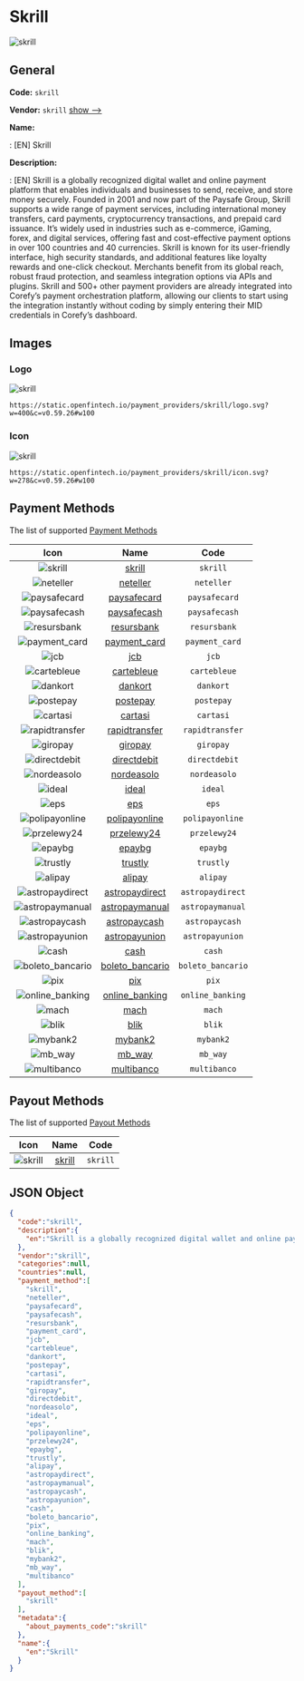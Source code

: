 
# Skrill 
![skrill](https://static.openfintech.io/payment_providers/skrill/logo.svg?w=400&c=v0.59.26#w100)  

## General 
 
**Code:** `skrill` 
 
**Vendor:** `skrill` [show -->](/vendors/skrill/) 
 
**Name:** 
 
:	[EN] Skrill 
 
**Description:** 
 
: [EN] Skrill is a globally recognized digital wallet and online payment platform that enables individuals and businesses to send, receive, and store money securely. Founded in 2001 and now part of the Paysafe Group, Skrill supports a wide range of payment services, including international money transfers, card payments, cryptocurrency transactions, and prepaid card issuance. It’s widely used in industries such as e-commerce, iGaming, forex, and digital services, offering fast and cost-effective payment options in over 100 countries and 40 currencies. Skrill is known for its user-friendly interface, high security standards, and additional features like loyalty rewards and one-click checkout. Merchants benefit from its global reach, robust fraud protection, and seamless integration options via APIs and plugins. Skrill and 500+ other payment providers are already integrated into Corefy’s payment orchestration platform, allowing our clients to start using the integration instantly without coding by simply entering their MID credentials in Corefy’s dashboard. 
 

## Images 

### Logo 
 
![skrill](https://static.openfintech.io/payment_providers/skrill/logo.svg?w=400&c=v0.59.26#w100)  

```
https://static.openfintech.io/payment_providers/skrill/logo.svg?w=400&c=v0.59.26#w100
```  

### Icon 
 
![skrill](https://static.openfintech.io/payment_providers/skrill/icon.svg?w=278&c=v0.59.26#w100)  

```
https://static.openfintech.io/payment_providers/skrill/icon.svg?w=278&c=v0.59.26#w100
```  

## Payment Methods 
 
The list of supported [Payment Methods](/payment-methods/) 

|Icon|Name|Code| 
|:---:|:---:|:---:| 
|![skrill](https://static.openfintech.io/payment_methods/skrill/icon.svg?w=278&c=v0.59.26#w100) |[skrill](/payment-methods/skrill/)|`skrill`| 
|![neteller](https://static.openfintech.io/payment_methods/neteller/icon.png?w=278&c=v0.59.26#w100) |[neteller](/payment-methods/neteller/)|`neteller`| 
|![paysafecard](https://static.openfintech.io/payment_methods/paysafecard/icon.svg?w=278&c=v0.59.26#w100) |[paysafecard](/payment-methods/paysafecard/)|`paysafecard`| 
|![paysafecash](https://static.openfintech.io/payment_methods/paysafecash/icon.svg?w=278&c=v0.59.26#w100) |[paysafecash](/payment-methods/paysafecash/)|`paysafecash`| 
|![resursbank](https://static.openfintech.io/payment_methods/resursbank/icon.svg?w=278&c=v0.59.26#w100) |[resursbank](/payment-methods/resursbank/)|`resursbank`| 
|![payment_card](https://static.openfintech.io/payment_methods/payment_card/icon.svg?w=278&c=v0.59.26#w100) |[payment_card](/payment-methods/payment_card/)|`payment_card`| 
|![jcb](https://static.openfintech.io/payment_methods/jcb/icon.png?w=278&c=v0.59.26#w100) |[jcb](/payment-methods/jcb/)|`jcb`| 
|![cartebleue](https://static.openfintech.io/payment_methods/cartebleue/icon.png?w=278&c=v0.59.26#w100) |[cartebleue](/payment-methods/cartebleue/)|`cartebleue`| 
|![dankort](https://static.openfintech.io/payment_methods/dankort/icon.png?w=278&c=v0.59.26#w100) |[dankort](/payment-methods/dankort/)|`dankort`| 
|![postepay](https://static.openfintech.io/payment_methods/postepay/icon.png?w=278&c=v0.59.26#w100) |[postepay](/payment-methods/postepay/)|`postepay`| 
|![cartasi](https://static.openfintech.io/payment_methods/cartasi/icon.png?w=278&c=v0.59.26#w100) |[cartasi](/payment-methods/cartasi/)|`cartasi`| 
|![rapidtransfer](https://static.openfintech.io/payment_methods/rapidtransfer/icon.png?w=278&c=v0.59.26#w100) |[rapidtransfer](/payment-methods/rapidtransfer/)|`rapidtransfer`| 
|![giropay](https://static.openfintech.io/payment_methods/giropay/icon.svg?w=278&c=v0.59.26#w100) |[giropay](/payment-methods/giropay/)|`giropay`| 
|![directdebit](https://static.openfintech.io/payment_methods/directdebit/icon.png?w=278&c=v0.59.26#w100) |[directdebit](/payment-methods/directdebit/)|`directdebit`| 
|![nordeasolo](https://static.openfintech.io/payment_methods/nordeasolo/icon.svg?w=278&c=v0.59.26#w100) |[nordeasolo](/payment-methods/nordeasolo/)|`nordeasolo`| 
|![ideal](https://static.openfintech.io/payment_methods/ideal/icon.svg?w=278&c=v0.59.26#w100) |[ideal](/payment-methods/ideal/)|`ideal`| 
|![eps](https://static.openfintech.io/payment_methods/eps/icon.png?w=278&c=v0.59.26#w100) |[eps](/payment-methods/eps/)|`eps`| 
|![polipayonline](https://static.openfintech.io/payment_methods/polipayonline/icon.png?w=278&c=v0.59.26#w100) |[polipayonline](/payment-methods/polipayonline/)|`polipayonline`| 
|![przelewy24](https://static.openfintech.io/payment_methods/przelewy24/icon.png?w=278&c=v0.59.26#w100) |[przelewy24](/payment-methods/przelewy24/)|`przelewy24`| 
|![epaybg](https://static.openfintech.io/payment_methods/epaybg/icon.svg?w=278&c=v0.59.26#w100) |[epaybg](/payment-methods/epaybg/)|`epaybg`| 
|![trustly](https://static.openfintech.io/payment_methods/trustly/icon.svg?w=278&c=v0.59.26#w100) |[trustly](/payment-methods/trustly/)|`trustly`| 
|![alipay](https://static.openfintech.io/payment_methods/alipay/icon.svg?w=278&c=v0.59.26#w100) |[alipay](/payment-methods/alipay/)|`alipay`| 
|![astropaydirect](https://static.openfintech.io/payment_methods/astropaydirect/icon.svg?w=278&c=v0.59.26#w100) |[astropaydirect](/payment-methods/astropaydirect/)|`astropaydirect`| 
|![astropaymanual](https://static.openfintech.io/payment_methods/astropaymanual/icon.svg?w=278&c=v0.59.26#w100) |[astropaymanual](/payment-methods/astropaymanual/)|`astropaymanual`| 
|![astropaycash](https://static.openfintech.io/payment_methods/astropaycash/icon.svg?w=278&c=v0.59.26#w100) |[astropaycash](/payment-methods/astropaycash/)|`astropaycash`| 
|![astropayunion](https://static.openfintech.io/payment_methods/astropayunion/icon.svg?w=278&c=v0.59.26#w100) |[astropayunion](/payment-methods/astropayunion/)|`astropayunion`| 
|![cash](https://static.openfintech.io/payment_methods/cash/icon.png?w=278&c=v0.59.26#w100) |[cash](/payment-methods/cash/)|`cash`| 
|![boleto_bancario](https://static.openfintech.io/payment_methods/boleto_bancario/icon.png?w=278&c=v0.59.26#w100) |[boleto_bancario](/payment-methods/boleto_bancario/)|`boleto_bancario`| 
|![pix](https://static.openfintech.io/payment_methods/pix/icon.svg?w=278&c=v0.59.26#w100) |[pix](/payment-methods/pix/)|`pix`| 
|![online_banking](https://static.openfintech.io/payment_methods/online_banking/icon.svg?w=278&c=v0.59.26#w100) |[online_banking](/payment-methods/online_banking/)|`online_banking`| 
|![mach](https://static.openfintech.io/payment_methods/mach/icon.png?w=278&c=v0.59.26#w100) |[mach](/payment-methods/mach/)|`mach`| 
|![blik](https://static.openfintech.io/payment_methods/blik/icon.png?w=278&c=v0.59.26#w100) |[blik](/payment-methods/blik/)|`blik`| 
|![mybank2](https://static.openfintech.io/payment_methods/mybank2/icon.png?w=278&c=v0.59.26#w100) |[mybank2](/payment-methods/mybank2/)|`mybank2`| 
|![mb_way](https://static.openfintech.io/payment_methods/mb_way/icon.svg?w=278&c=v0.59.26#w100) |[mb_way](/payment-methods/mb_way/)|`mb_way`| 
|![multibanco](https://static.openfintech.io/payment_methods/multibanco/icon.png?w=278&c=v0.59.26#w100) |[multibanco](/payment-methods/multibanco/)|`multibanco`| 
 

## Payout Methods 
 
The list of supported [Payout Methods](/payout-methods/) 

|Icon|Name|Code| 
|:---:|:---:|:---:| 
|![skrill](https://static.openfintech.io/payout_methods/skrill/icon.svg?w=278&c=v0.59.26#w40) |[skrill](payout-methodsskrill/)|`skrill`| 
 

## JSON Object 

```json
{
  "code":"skrill",
  "description":{
    "en":"Skrill is a globally recognized digital wallet and online payment platform that enables individuals and businesses to send, receive, and store money securely. Founded in 2001 and now part of the Paysafe Group, Skrill supports a wide range of payment services, including international money transfers, card payments, cryptocurrency transactions, and prepaid card issuance. It\u2019s widely used in industries such as e-commerce, iGaming, forex, and digital services, offering fast and cost-effective payment options in over 100 countries and 40 currencies. Skrill is known for its user-friendly interface, high security standards, and additional features like loyalty rewards and one-click checkout. Merchants benefit from its global reach, robust fraud protection, and seamless integration options via APIs and plugins. Skrill and 500+ other payment providers are already integrated into Corefy\u2019s payment orchestration platform, allowing our clients to start using the integration instantly without coding by simply entering their MID credentials in Corefy\u2019s dashboard."
  },
  "vendor":"skrill",
  "categories":null,
  "countries":null,
  "payment_method":[
    "skrill",
    "neteller",
    "paysafecard",
    "paysafecash",
    "resursbank",
    "payment_card",
    "jcb",
    "cartebleue",
    "dankort",
    "postepay",
    "cartasi",
    "rapidtransfer",
    "giropay",
    "directdebit",
    "nordeasolo",
    "ideal",
    "eps",
    "polipayonline",
    "przelewy24",
    "epaybg",
    "trustly",
    "alipay",
    "astropaydirect",
    "astropaymanual",
    "astropaycash",
    "astropayunion",
    "cash",
    "boleto_bancario",
    "pix",
    "online_banking",
    "mach",
    "blik",
    "mybank2",
    "mb_way",
    "multibanco"
  ],
  "payout_method":[
    "skrill"
  ],
  "metadata":{
    "about_payments_code":"skrill"
  },
  "name":{
    "en":"Skrill"
  }
}
```  
